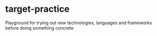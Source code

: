 # target-practice
Playground for trying out new technologies, languages and frameworks before doing something concrete

